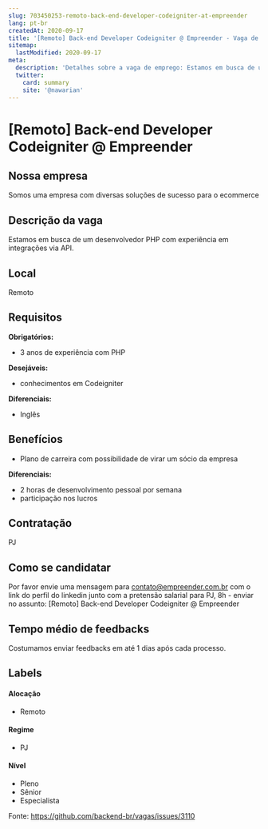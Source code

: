 ```yaml
---
slug: 703450253-remoto-back-end-developer-codeigniter-at-empreender
lang: pt-br
createdAt: 2020-09-17
title: '[Remoto] Back-end Developer Codeigniter @ Empreender - Vaga de Emprego'
sitemap:
  lastModified: 2020-09-17
meta:
  description: 'Detalhes sobre a vaga de emprego: Estamos em busca de um desenvolvedor PHP com experiência em integrações via API.'
  twitter:
    card: summary
    site: '@nawarian'
---
```


# [Remoto] Back-end Developer Codeigniter @ Empreender


## Nossa empresa

Somos uma empresa com diversas soluções de sucesso para o ecommerce

## Descrição da vaga

Estamos em busca de um desenvolvedor PHP com experiência em integrações via API.

## Local

Remoto

## Requisitos

**Obrigatórios:**
- 3 anos de experiência com PHP


**Desejáveis:**
- conhecimentos em Codeigniter


**Diferenciais:**
- Inglês

## Benefícios

- Plano de carreira com possibilidade de virar um sócio da empresa


**Diferenciais:**
- 2 horas de desenvolvimento pessoal por semana
- participação nos lucros

## Contratação

PJ

## Como se candidatar

Por favor envie uma mensagem para contato@empreender.com.br com o link do perfil do linkedin junto com a pretensão salarial para PJ, 8h - enviar no assunto: [Remoto] Back-end Developer Codeigniter @ Empreender

## Tempo médio de feedbacks

Costumamos enviar feedbacks em até 1 dias após cada processo.


## Labels
<!-- retire os labels que não fazem sentido à vaga -->

#### Alocação

- Remoto

#### Regime

- PJ

#### Nível

- Pleno
- Sênior
- Especialista




Fonte: https://github.com/backend-br/vagas/issues/3110